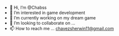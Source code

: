 - 👋 Hi, I’m @Chabss
- 👀 I’m interested in game development
- 🌱 I’m currently working on my dream game
- 💞️ I’m looking to collaborate on ...
- 📫 How to reach me ... chavezsherwin11@gmail.com

<!---
Chabss1/Chabss1 is a ✨ special ✨ repository because its `README.md` (this file) appears on your GitHub profile.
You can click the Preview link to take a look at your changes.
--->
